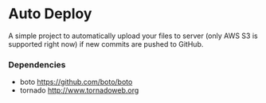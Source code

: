 # Auto Deploy

A simple project to automatically upload your files to server (only AWS S3 is supported right now) if new commits are pushed to GitHub.


### Dependencies

* boto https://github.com/boto/boto
* tornado http://www.tornadoweb.org

